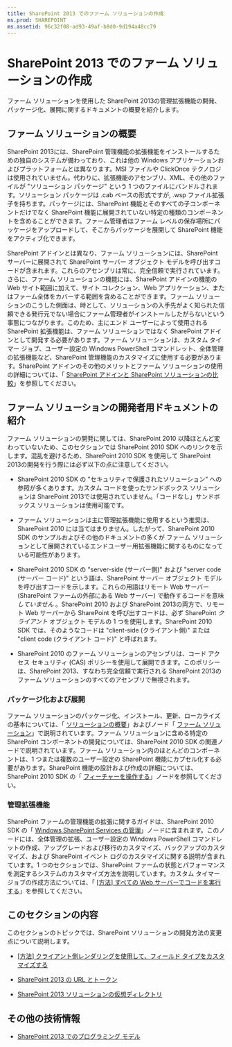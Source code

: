 ```yaml
---
title: SharePoint 2013 でのファーム ソリューションの作成
ms.prod: SHAREPOINT
ms.assetid: 96c32f08-ad93-49af-b8d0-9d194a48cc79
---
```



# SharePoint 2013 でのファーム ソリューションの作成
ファーム ソリューションを使用した SharePoint 2013の管理拡張機能の開発、パッケージ化、展開に関するドキュメントの概要を紹介します。
## ファーム ソリューションの概要
<a name="WhatAreFarmSolutions"> </a>

SharePoint 2013には、SharePoint 管理機能の拡張機能をインストールするための独自のシステムが備わっており、これは他の Windows アプリケーションおよびプラットフォームとは異なります。MSI ファイルや ClickOnce テクノロジは使用されていません。代わりに、拡張機能のアセンブリ、XML、その他のファイルが "ソリューション パッケージ" という 1 つのファイルにバンドルされます。ソリューション パッケージは .cab ベースの形式ですが, .wsp ファイル拡張子を持ちます。パッケージには、SharePoint 機能とそのすべての子コンポーネントだけでなく SharePoint 機能に展開されていない特定の種類のコンポーネントを含めることができます。ファーム管理者はファーム レベルの保存場所にパッケージをアップロードして、そこからパッケージを展開して SharePoint 機能をアクティブ化できます。
  
    
    
SharePoint アドインとは異なり、ファーム ソリューションには、SharePoint サーバーに展開されて SharePoint サーバー オブジェクト モデルを呼び出すコードが含まれます。これらのアセンブリは常に、完全信頼で実行されています。さらに、ファーム ソリューションの機能には、SharePoint アドインの機能の Web サイト範囲に加えて、サイト コレクション、Web アプリケーション、またはファーム全体をカバーする範囲を含めることができます。ファーム ソリューションのこうした側面は、時として、ソリューションの入手先がよく知られた信頼できる発行元でない場合にファーム管理者がインストールしたがらないという事態につながります。このため、主にエンド ユーザーによって使用される SharePoint 拡張機能は、ファーム ソリューションではなく SharePoint アドインとして開発する必要があります。ファーム ソリューションは、カスタム タイマー ジョブ、ユーザー設定の Windows PowerShell コマンドレット、全体管理の拡張機能など、SharePoint 管理機能のカスタマイズに使用する必要があります。SharePoint アドインのその他のメリットとファーム ソリューションの使用の詳細については、「 [SharePoint アドインと SharePoint ソリューションの比較](sharepoint-add-ins-compared-with-sharepoint-solutions.md)」を参照してください。
  
    
    

## ファーム ソリューションの開発者用ドキュメントの紹介
<a name="Guide"> </a>

ファーム ソリューションの開発に関しては、SharePoint 2010 以降ほとんど変わっていないため、このセクションでは SharePoint 2010 SDK へのリンクを示します。混乱を避けるため、SharePoint 2010 SDK を使用して SharePoint 2013の開発を行う際には必ず以下の点に注意してください。
  
    
    

- SharePoint 2010 SDK の "セキュリティで保護されたソリューション" への参照が多くあります。カスタム コードを使ったサンドボックス ソリューションは SharePoint 2013では使用されていません。「コードなし」サンドボックス ソリューションは使用可能です。
    
  
- ファーム ソリューションは主に管理拡張機能に使用するという推奨は、SharePoint 2010 には当てはまりません。したがって、SharePoint 2010 SDK のサンプルおよびその他のドキュメントの多くが ファーム ソリューションとして展開されているエンドユーザー用拡張機能に関するものになっている可能性があります。
    
  
- SharePoint 2010 SDK の "server-side (サーバー側)" および "server code (サーバー コード)" という語は、SharePoint サーバー オブジェクト モデルを呼び出すコードを示します。これらの用語はリモート Web サーバー (SharePoint ファームの外部にある Web サーバー) で動作するコードを意味 *していません*  。SharePoint 2010 および SharePoint 2013の両方で、リモート Web サーバーから SharePoint を呼び出すコードは、必ず SharePoint *クライアント*  オブジェクト モデルの 1 つを使用します。SharePoint 2010 SDK では、そのようなコードは "client-side (クライアント側)" または "client code (クライアント コード)" と呼ばれます。
    
  
- SharePoint 2010 のファーム ソリューションのアセンブリは、コード アクセス セキュリティ (CAS) ポリシーを使用して展開できます。このポリシーは、SharePoint 2013、すなわち完全信頼で実行される SharePoint 2013のファーム ソリューションのすべてのアセンブリで無視されます。
    
  

### パッケージ化および展開

ファーム ソリューションのパッケージ化、インストール、更新、ローカライズの基本については、「 [ソリューションの概要](http://msdn.microsoft.com/library/1983cab9-4b29-494a-a62a-0f8e83908744%28Office.15%29.aspx)」およびノード「 [ファーム ソリューション](http://msdn.microsoft.com/library/845f7524-b9ff-412b-aa29-3afacda91100%28Office.15%29.aspx)」で説明されています。ファーム ソリューションに含める特定の SharePoint コンポーネントの開発については、SharePoint 2010 SDK の関連ノードで説明されています。ファーム ソリューション内のほとんどのコンポーネントは、1 つまたは複数のユーザー設定の SharePoint 機能にカプセル化する必要があります。SharePoint 機能の設計および作成の詳細については、SharePoint 2010 SDK の「 [フィーチャーを操作する](http://msdn.microsoft.com/library/ce5f5ce5-1429-439e-9261-2c4ba9788cc1%28Office.15%29.aspx)」ノードを参照してください。
  
    
    

### 管理拡張機能

SharePoint ファームの管理機能の拡張に関するガイドは、SharePoint 2010 SDK の「 [Windows SharePoint Services の管理](http://msdn.microsoft.com/library/cdcc1b8a-4144-446f-b471-03d4a754a8ab%28Office.15%29.aspx)」ノードに含まれます。このノードには、全体管理の拡張、ユーザー設定の Windows PowerShell コマンドレットの作成、アップグレードおよび移行のカスタマイズ、バックアップのカスタマイズ、および SharePoint イベント ログのカスタマイズに関する説明が含まれています。1 つのセクションでは、SharePoint ファームの状態とパフォーマンスを測定するシステムのカスタマイズ方法を説明しています。カスタム タイマー ジョブの作成方法については、「 [[方法] すべての Web サーバーでコードを実行する](http://msdn.microsoft.com/library/1bbb11b4-a342-4bed-9e7a-b8b13edd0ccc%28Office.15%29.aspx)」を参照してください。
  
    
    

## このセクションの内容
<a name="Guide"> </a>

このセクションのトピックでは、SharePoint ソリューションの開発方法の変更点について説明します。
  
    
    

-  [[方法] クライアント側レンダリングを使用して、フィールド タイプをカスタマイズする](how-to-customize-a-field-type-using-client-side-rendering.md)
    
  
-  [SharePoint 2013 の URL とトークン](urls-and-tokens-in-sharepoint-2013.md)
    
  
-  [SharePoint 2013 ソリューションの仮想ディレクトリ](virtual-directories-in-sharepoint-2013-solutions.md)
    
  

## その他の技術情報
<a name="SP15buildfarm_addlresources"> </a>


-  [SharePoint 2013 でのプログラミング モデル](programming-models-in-sharepoint-2013.md)
    
  

